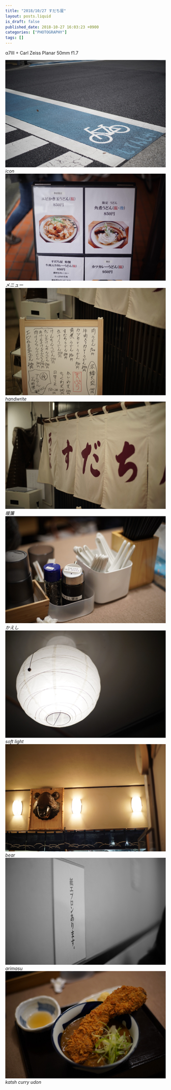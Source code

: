 ```yaml
---
title: "2018/10/27 すだち屋"
layout: posts.liquid
is_draft: false
published_date: 2018-10-27 16:03:23 +0900
categories: ["PHOTOGRAPHY"]
tags: []
---
```


α7III + Carl Zeiss Planar 50mm f1.7

 ![](/public/images/2019/01/9509d-1ZplXg3OvmpB4C1xnUrlKtg.jpeg)_icon_
 ![](/public/images/2019/01/b10aa-1dJVgswXMstCYOcywIwfhaw.jpeg)_メニュー_
 ![](/public/images/2019/01/736b2-15dTfuI-ZiNNgEqYqy-sKvA.jpeg)_handwrite_
 ![](/public/images/2019/01/38199-1BPwjazZKC2SiThf1B9qHfA.jpeg)_暖簾_
 ![](/public/images/2019/01/76711-1p1X_dSzDlSg6UPi2gMdS_w.jpeg)_かえし_
 ![](/public/images/2019/01/d1c4f-1bVduTtAtf24VmP9APM_8cQ.jpeg)_soft light_
 ![](/public/images/2019/01/05a39-1esCe9ejuX0RGOyl_yZO_lg.jpeg)_bear_
 ![](/public/images/2019/01/97ddb-1OTIJDL3StIiwz29X5YRyeg.jpeg)_arimasu_
 ![](/public/images/2019/01/f10ce-1iUt2rZQIiWZWgQMjebOhZg.jpeg)_katsh curry udon_

